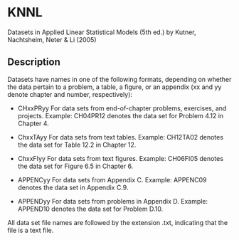# KNNL
Datasets in Applied Linear Statistical Models (5th ed.) by Kutner, Nachtsheim, Neter & Li (2005)

## Description
Datasets have names in one of the following formats, depending on whether the data pertain to a problem, a table, a figure, or an appendix (xx and yy denote chapter and number, respectively):

* CHxxPRyy	For data sets from end-of-chapter problems, exercises, and projects.  Example:  CH04PR12 denotes the data set for Problem 4.12 in Chapter 4.

* ChxxTAyy	For data sets from text tables.
	Example:  CH12TA02 denotes the data set for Table 12.2 in Chapter 12.

* ChxxFIyy	For data sets from text figures.
	Example:  CH06FI05 denotes the data set for Figure 6.5 in Chapter 6.

* APPENCyy	For data sets from Appendix C.
	Example:  APPENC09 denotes the data set in Appendix C.9.

* APPENDyy	For data sets from problems in Appendix D.
	Example:  APPEND10 denotes the data set for Problem D.10.

All data set file names are followed by the extension .txt, indicating that the file is a text file.
